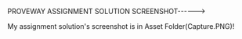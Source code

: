 PROVEWAY ASSIGNMENT SOLUTION SCREENSHOT------>

My assignment solution's screenshot is in Asset Folder(Capture.PNG)! 